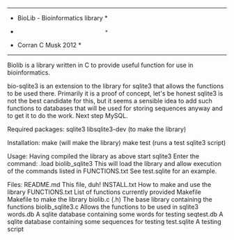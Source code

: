 ***********************************
* BioLib - Bioinformatics library *
*                                 *
* Corran C Musk 2012              *
***********************************
Biolib is a library written in C to provide useful function for use in bioinformatics.

bio-sqlite3 is an extension to the library for sqlite3 that allows the functions to be used there. Primarily it is a proof of concept, let's be honest sqlite3 is not the best candidate for this, but it seems a sensible idea to add such functions to databases that will be used for storing sequences anyway and to get it to do the work. Next step MySQL.

Required packages:
	sqlite3
	libsqlite3-dev (to make the library)
	
Installation:
	make 		(will make the library)
	make test	(runs a test sqlite3 script)
	
Usage:
	Having compiled the library as above start sqlite3
	Enter the command: .load biolib_sqlite3
	This will load the library and allow execution of the commands listed in FUNCTIONS.txt
	See test.sqlite for an example.

Files:
	README.md	This file, duh!
	INSTALL.txt	How to make and use the library
	FUNCTIONS.txt	List of functions currently provided
	Makefile	Makefile to make the library
	biolib.c (.h)	The base library containing the functions
	biolib_sqlite3.c	Allows the functions to be used in sqlite3	
	words.db	A sqlite database containing some words for testing
	seqtest.db	A sqlite database containing some sequences for testing
	test.sqlite	A testing script
